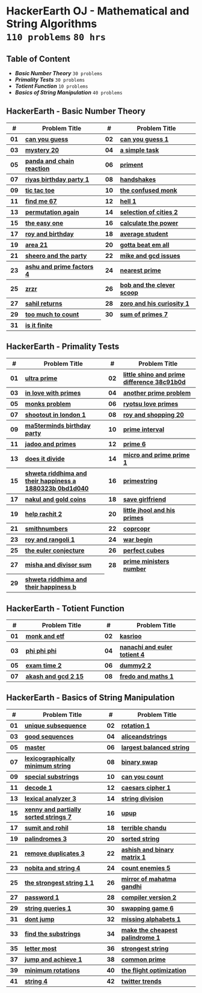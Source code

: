 # HackerEarth OJ - Mathematical and String Algorithms <br> `110 problems` `80 hrs`

## Table of Content

- ***Basic Number Theory***            `30 problems`
- ***Primality Tests***                `30 problems`
- ***Totient Function***               `10 problems`
- ***Basics of String Manipulation***  `40 problems`

## HackerEarth - Basic Number Theory

<table>
    <head>
        <tr>
<th align="center">#</th>
<th align="center" width="600px">Problem Title</th>
<th align="center">#</th>
<th align="center" width="600px">Problem Title</th>
        </tr>
    </head>
    <tbody>
        <tr>
<th align="center" width="50px">01</th><th align="left" width="550px"><a href="https://hackerearth.com/practice/math/number-theory/basic-number-theory-1/practice-problems/algorithm/can-you-guess/">can you guess</a></th>
<th align="center" width="50px">02</th><th align="left" width="550px"><a href="https://hackerearth.com/practice/math/number-theory/basic-number-theory-1/practice-problems/algorithm/can-you-guess-1/">can you guess 1</a></th>
        </tr>
        <tr>
<th align="center" width="50px">03</th><th align="left" width="550px"><a href="https://hackerearth.com/practice/math/number-theory/basic-number-theory-1/practice-problems/algorithm/mystery-20/">mystery 20</a></th>
<th align="center" width="50px">04</th><th align="left" width="550px"><a href="https://hackerearth.com/practice/math/number-theory/basic-number-theory-1/practice-problems/algorithm/a-simple-task/">a simple task</a></th>
        </tr>
        <tr>
<th align="center" width="50px">05</th><th align="left" width="550px"><a href="https://hackerearth.com/practice/math/number-theory/basic-number-theory-1/practice-problems/algorithm/panda-and-chain-reaction/">panda and chain reaction</a></th>
<th align="center" width="50px">06</th><th align="left" width="550px"><a href="https://hackerearth.com/practice/math/number-theory/basic-number-theory-1/practice-problems/algorithm/priment/">priment</a></th>
        </tr>
        <tr>
<th align="center" width="50px">07</th><th align="left" width="550px"><a href="https://hackerearth.com/practice/math/number-theory/basic-number-theory-1/practice-problems/algorithm/riyas-birthday-party-1/">riyas birthday party 1</a></th>
<th align="center" width="50px">08</th><th align="left" width="550px"><a href="https://hackerearth.com/practice/math/number-theory/basic-number-theory-1/practice-problems/algorithm/handshakes-c5ab2577/">handshakes</a></th>
        </tr>
        <tr>
<th align="center" width="50px">09</th><th align="left" width="550px"><a href="https://hackerearth.com/practice/math/number-theory/basic-number-theory-1/practice-problems/algorithm/tic-tac-toe/">tic tac toe</a></th>
<th align="center" width="50px">10</th><th align="left" width="550px"><a href="https://hackerearth.com/practice/math/number-theory/basic-number-theory-1/practice-problems/algorithm/the-confused-monk/">the confused monk</a></th>
        </tr>
        <tr>
<th align="center" width="50px">11</th><th align="left" width="550px"><a href="https://hackerearth.com/practice/math/number-theory/basic-number-theory-1/practice-problems/algorithm/find-me-67/">find me 67</a></th>
<th align="center" width="50px">12</th><th align="left" width="550px"><a href="https://hackerearth.com/practice/math/number-theory/basic-number-theory-1/practice-problems/algorithm/hell-1/">hell 1</a></th>
        </tr>
        <tr>
<th align="center" width="50px">13</th><th align="left" width="550px"><a href="https://hackerearth.com/practice/math/number-theory/basic-number-theory-1/practice-problems/algorithm/permutation-again/">permutation again</a></th>
<th align="center" width="50px">14</th><th align="left" width="550px"><a href="https://hackerearth.com/practice/math/number-theory/basic-number-theory-1/practice-problems/algorithm/selection-of-cities-2/">selection of cities 2</a></th>
        </tr>
        <tr>
<th align="center" width="50px">15</th><th align="left" width="550px"><a href="https://hackerearth.com/practice/math/number-theory/basic-number-theory-1/practice-problems/algorithm/the-easy-one-0de35805/">the easy one</a></th>
<th align="center" width="50px">16</th><th align="left" width="550px"><a href="https://hackerearth.com/practice/math/number-theory/basic-number-theory-1/practice-problems/algorithm/calculate-the-power/">calculate the power</a></th>
        </tr>
        <tr>
<th align="center" width="50px">17</th><th align="left" width="550px"><a href="https://hackerearth.com/practice/math/number-theory/basic-number-theory-1/practice-problems/algorithm/roy-and-birthday/">roy and birthday</a></th>
<th align="center" width="50px">18</th><th align="left" width="550px"><a href="https://hackerearth.com/practice/math/number-theory/basic-number-theory-1/practice-problems/algorithm/average-student/">average student</a></th>
        </tr>
        <tr>
<th align="center" width="50px">19</th><th align="left" width="550px"><a href="https://hackerearth.com/practice/math/number-theory/basic-number-theory-1/practice-problems/algorithm/area-21/">area 21</a></th>
<th align="center" width="50px">20</th><th align="left" width="550px"><a href="https://hackerearth.com/practice/math/number-theory/basic-number-theory-1/practice-problems/algorithm/gotta-beat-em-all/">gotta beat em all</a></th>
        </tr>
        <tr>
<th align="center" width="50px">21</th><th align="left" width="550px"><a href="https://hackerearth.com/practice/math/number-theory/basic-number-theory-1/practice-problems/algorithm/sheero-and-the-party/">sheero and the party</a></th>
<th align="center" width="50px">22</th><th align="left" width="550px"><a href="https://hackerearth.com/practice/math/number-theory/basic-number-theory-2/practice-problems/algorithm/mike-and-gcd-issues/">mike and gcd issues</a></th>
        </tr>
        <tr>
<th align="center" width="50px">23</th><th align="left" width="550px"><a href="https://hackerearth.com/practice/math/number-theory/basic-number-theory-2/practice-problems/algorithm/ashu-and-prime-factors-4/">ashu and prime factors 4</a></th>
<th align="center" width="50px">24</th><th align="left" width="550px"><a href="https://hackerearth.com/practice/math/number-theory/basic-number-theory-2/practice-problems/algorithm/nearest-prime-a828361b/">nearest prime</a></th>
        </tr>
        <tr>
<th align="center" width="50px">25</th><th align="left" width="550px"><a href="https://hackerearth.com/practice/math/number-theory/basic-number-theory-2/practice-problems/algorithm/zrzr/">zrzr</a></th>
<th align="center" width="50px">26</th><th align="left" width="550px"><a href="https://hackerearth.com/practice/math/number-theory/basic-number-theory-2/practice-problems/algorithm/bob-and-the-clever-scoop/">bob and the clever scoop</a></th>
        </tr>
        <tr>
<th align="center" width="50px">27</th><th align="left" width="550px"><a href="https://hackerearth.com/practice/math/number-theory/basic-number-theory-2/practice-problems/algorithm/sahil-returns/">sahil returns</a></th>
<th align="center" width="50px">28</th><th align="left" width="550px"><a href="https://hackerearth.com/practice/math/number-theory/basic-number-theory-2/practice-problems/algorithm/zoro-and-his-curiosity-1/">zoro and his curiosity 1</a></th>
        </tr>
        <tr>
<th align="center" width="50px">29</th><th align="left" width="550px"><a href="https://hackerearth.com/practice/math/number-theory/basic-number-theory-2/practice-problems/algorithm/too-much-to-count-fb914aed/">too much to count</a></th>
<th align="center" width="50px">30</th><th align="left" width="550px"><a href="https://hackerearth.com/practice/math/number-theory/basic-number-theory-2/practice-problems/algorithm/sum-of-primes-7/">sum of primes 7</a></th>
        </tr>
        <tr>
<th align="center" width="50px">31</th><th align="left" width="550px"><a href="https://hackerearth.com/practice/math/number-theory/basic-number-theory-2/practice-problems/algorithm/is-it-finite-36fe70d5/">is it finite</a></th>
        </tr>
    </tbody>
</table>

## HackerEarth - Primality Tests

<table>
    <head>
        <tr>
<th align="center">#</th>
<th align="center" width="600px">Problem Title</th>
<th align="center">#</th>
<th align="center" width="600px">Problem Title</th>
        </tr>
    </head>
    <tbody>
        <tr>
<th align="center" width="50px">01</th><th align="left" width="550px"><a href="https://hackerearth.com/practice/math/number-theory/primality-tests/practice-problems/algorithm/ultra-prime/">ultra prime</a></th>
<th align="center" width="50px">02</th><th align="left" width="550px"><a href="https://hackerearth.com/practice/math/number-theory/primality-tests/practice-problems/algorithm/little-shino-and-prime-difference-38c91b0d/">little shino and prime difference 38c91b0d</a></th>
        </tr>
        <tr>
<th align="center" width="50px">03</th><th align="left" width="550px"><a href="https://hackerearth.com/practice/math/number-theory/primality-tests/practice-problems/algorithm/in-love-with-primes/">in love with primes</a></th>
<th align="center" width="50px">04</th><th align="left" width="550px"><a href="https://hackerearth.com/practice/math/number-theory/primality-tests/practice-problems/algorithm/another-prime-problem/">another prime problem</a></th>
        </tr>
        <tr>
<th align="center" width="50px">05</th><th align="left" width="550px"><a href="https://hackerearth.com/practice/math/number-theory/primality-tests/practice-problems/algorithm/monks-problem-ffeebf8a/">monks problem</a></th>
<th align="center" width="50px">06</th><th align="left" width="550px"><a href="https://hackerearth.com/practice/math/number-theory/primality-tests/practice-problems/algorithm/ryotsu-love-primes/">ryotsu love primes</a></th>
        </tr>
        <tr>
<th align="center" width="50px">07</th><th align="left" width="550px"><a href="https://hackerearth.com/practice/math/number-theory/primality-tests/practice-problems/algorithm/shootout-in-london-1/">shootout in london 1</a></th>
<th align="center" width="50px">08</th><th align="left" width="550px"><a href="https://hackerearth.com/practice/math/number-theory/primality-tests/practice-problems/algorithm/roy-and-shopping-20/">roy and shopping 20</a></th>
        </tr>
        <tr>
<th align="center" width="50px">09</th><th align="left" width="550px"><a href="https://hackerearth.com/practice/math/number-theory/primality-tests/practice-problems/algorithm/ma5terminds-birthday-party/">ma5terminds birthday party</a></th>
<th align="center" width="50px">10</th><th align="left" width="550px"><a href="https://hackerearth.com/practice/math/number-theory/primality-tests/practice-problems/algorithm/prime-interval/">prime interval</a></th>
        </tr>
        <tr>
<th align="center" width="50px">11</th><th align="left" width="550px"><a href="https://hackerearth.com/practice/math/number-theory/primality-tests/practice-problems/algorithm/jadoo-and-primes/">jadoo and primes</a></th>
<th align="center" width="50px">12</th><th align="left" width="550px"><a href="https://hackerearth.com/practice/math/number-theory/primality-tests/practice-problems/algorithm/prime-6/">prime 6</a></th>
        </tr>
        <tr>
<th align="center" width="50px">13</th><th align="left" width="550px"><a href="https://hackerearth.com/practice/math/number-theory/primality-tests/practice-problems/algorithm/does-it-divide-3c60b8fb/">does it divide</a></th>
<th align="center" width="50px">14</th><th align="left" width="550px"><a href="https://hackerearth.com/practice/math/number-theory/primality-tests/practice-problems/algorithm/micro-and-prime-prime-1/">micro and prime prime 1</a></th>
        </tr>
        <tr>
<th align="center" width="50px">15</th><th align="left" width="550px"><a href="https://hackerearth.com/practice/math/number-theory/primality-tests/practice-problems/algorithm/shweta-riddhima-and-their-happiness-a-1880323b-0bd1d040/">shweta riddhima and their happiness a 1880323b 0bd1d040</a></th>
<th align="center" width="50px">16</th><th align="left" width="550px"><a href="https://hackerearth.com/practice/math/number-theory/primality-tests/practice-problems/algorithm/primestring/">primestring</a></th>
        </tr>
        <tr>
<th align="center" width="50px">17</th><th align="left" width="550px"><a href="https://hackerearth.com/practice/math/number-theory/primality-tests/practice-problems/algorithm/nakul-and-gold-coins/">nakul and gold coins</a></th>
<th align="center" width="50px">18</th><th align="left" width="550px"><a href="https://hackerearth.com/practice/math/number-theory/primality-tests/practice-problems/algorithm/save-girlfriend/">save girlfriend</a></th>
        </tr>
        <tr>
<th align="center" width="50px">19</th><th align="left" width="550px"><a href="https://hackerearth.com/practice/math/number-theory/primality-tests/practice-problems/algorithm/help-rachit-2/">help rachit 2</a></th>
<th align="center" width="50px">20</th><th align="left" width="550px"><a href="https://hackerearth.com/practice/math/number-theory/primality-tests/practice-problems/algorithm/little-jhool-and-his-primes/">little jhool and his primes</a></th>
        </tr>
        <tr>
<th align="center" width="50px">21</th><th align="left" width="550px"><a href="https://hackerearth.com/practice/math/number-theory/primality-tests/practice-problems/algorithm/smithnumbers/">smithnumbers</a></th>
<th align="center" width="50px">22</th><th align="left" width="550px"><a href="https://hackerearth.com/practice/math/number-theory/primality-tests/practice-problems/algorithm/coprcopr/">coprcopr</a></th>
        </tr>
        <tr>
<th align="center" width="50px">23</th><th align="left" width="550px"><a href="https://hackerearth.com/practice/math/number-theory/primality-tests/practice-problems/algorithm/roy-and-rangoli-1/">roy and rangoli 1</a></th>
<th align="center" width="50px">24</th><th align="left" width="550px"><a href="https://hackerearth.com/practice/math/number-theory/primality-tests/practice-problems/algorithm/war-begin/">war begin</a></th>
        </tr>
        <tr>
<th align="center" width="50px">25</th><th align="left" width="550px"><a href="https://hackerearth.com/practice/math/number-theory/primality-tests/practice-problems/algorithm/the-euler-conjecture-96cd269e/">the euler conjecture</a></th>
<th align="center" width="50px">26</th><th align="left" width="550px"><a href="https://hackerearth.com/practice/math/number-theory/primality-tests/practice-problems/algorithm/perfect-cubes-9fa08e3e/">perfect cubes</a></th>
        </tr>
        <tr>
<th align="center" width="50px">27</th><th align="left" width="550px"><a href="https://hackerearth.com/practice/math/number-theory/primality-tests/practice-problems/algorithm/misha-and-divisor-sum-6104d81d/">misha and divisor sum</a></th>
<th align="center" width="50px">28</th><th align="left" width="550px"><a href="https://hackerearth.com/practice/math/number-theory/primality-tests/practice-problems/algorithm/prime-ministers-number/">prime ministers number</a></th>
        </tr>
        <tr>
<th align="center" width="50px">29</th><th align="left" width="550px"><a href="https://hackerearth.com/practice/math/number-theory/primality-tests/practice-problems/algorithm/shweta-riddhima-and-their-happiness-b-5d887f21-8afc8d25/">shweta riddhima and their happiness b</a></th>
        </tr>
    </tbody>
</table>

## HackerEarth - Totient Function

<table>
    <head>
        <tr>
<th align="center">#</th>
<th align="center" width="600px">Problem Title</th>
<th align="center">#</th>
<th align="center" width="600px">Problem Title</th>
        </tr>
    </head>
    <tbody>
        <tr>
<th align="center" width="50px">01</th><th align="left" width="550px"><a href="https://hackerearth.com/practice/math/number-theory/totient-function/practice-problems/algorithm/monk-and-etf/">monk and etf</a></th>
<th align="center" width="50px">02</th><th align="left" width="550px"><a href="https://hackerearth.com/practice/math/number-theory/totient-function/practice-problems/algorithm/kasrioo-145db44b/">kasrioo</a></th>
        </tr>
        <tr>
<th align="center" width="50px">03</th><th align="left" width="550px"><a href="https://hackerearth.com/practice/math/number-theory/totient-function/practice-problems/algorithm/phi-phi-phi/">phi phi phi</a></th>
<th align="center" width="50px">04</th><th align="left" width="550px"><a href="https://hackerearth.com/practice/math/number-theory/totient-function/practice-problems/algorithm/nanachi-and-euler-totient-4-1f3f29ca/">nanachi and euler totient 4</a></th>
        </tr>
        <tr>
<th align="center" width="50px">05</th><th align="left" width="550px"><a href="https://hackerearth.com/practice/math/number-theory/totient-function/practice-problems/algorithm/exam-time-2/">exam time 2</a></th>
<th align="center" width="50px">06</th><th align="left" width="550px"><a href="https://hackerearth.com/practice/math/number-theory/totient-function/practice-problems/algorithm/dummy2-2/">dummy2 2</a></th>
        </tr>
        <tr>
<th align="center" width="50px">07</th><th align="left" width="550px"><a href="https://hackerearth.com/practice/math/number-theory/totient-function/practice-problems/algorithm/akash-and-gcd-2-15/">akash and gcd 2 15</a></th>
<th align="center" width="50px">08</th><th align="left" width="550px"><a href="https://hackerearth.com/practice/math/number-theory/totient-function/practice-problems/algorithm/fredo-and-maths-1/">fredo and maths 1</a></th>
        </tr>
    </tbody>
</table>

## HackerEarth - Basics of String Manipulation

<table>
    <head>
        <tr>
<th align="center">#</th>
<th align="center" width="600px">Problem Title</th>
<th align="center">#</th>
<th align="center" width="600px">Problem Title</th>
        </tr>
    </head>
    <tbody>
        <tr>
<th align="center" width="50px">01</th><th align="left" width="550px"><a href="https://hackerearth.com/practice/algorithms/string-algorithm/basics-of-string-manipulation/practice-problems/algorithm/unique-subsequence-264057c9/">unique subsequence</a></th>
<th align="center" width="50px">02</th><th align="left" width="550px"><a href="https://hackerearth.com/practice/algorithms/string-algorithm/basics-of-string-manipulation/practice-problems/algorithm/rotation-1-38ecf5a7/">rotation 1</a></th>
        </tr>
        <tr>
<th align="center" width="50px">03</th><th align="left" width="550px"><a href="https://hackerearth.com/practice/algorithms/string-algorithm/basics-of-string-manipulation/practice-problems/algorithm/good-sequences-46c31a23/">good sequences</a></th>
<th align="center" width="50px">04</th><th align="left" width="550px"><a href="https://hackerearth.com/practice/algorithms/string-algorithm/basics-of-string-manipulation/practice-problems/algorithm/aliceandstrings-9da62aa7/">aliceandstrings</a></th>
        </tr>
        <tr>
<th align="center" width="50px">05</th><th align="left" width="550px"><a href="https://hackerearth.com/practice/algorithms/string-algorithm/basics-of-string-manipulation/practice-problems/algorithm/master-cf6dadd7/">master</a></th>
<th align="center" width="50px">06</th><th align="left" width="550px"><a href="https://hackerearth.com/practice/algorithms/string-algorithm/basics-of-string-manipulation/practice-problems/algorithm/largest-balanced-string-bf93ce85/">largest balanced string</a></th>
        </tr>
        <tr>
<th align="center" width="50px">07</th><th align="left" width="550px"><a href="https://hackerearth.com/practice/algorithms/string-algorithm/basics-of-string-manipulation/practice-problems/algorithm/lexicographically-minimum-string-269d7f34/">lexicographically minimum string</a></th>
<th align="center" width="50px">08</th><th align="left" width="550px"><a href="https://hackerearth.com/practice/algorithms/string-algorithm/basics-of-string-manipulation/practice-problems/algorithm/binary-swap-b91d9bef/">binary swap</a></th>
        </tr>
        <tr>
<th align="center" width="50px">09</th><th align="left" width="550px"><a href="https://hackerearth.com/practice/algorithms/string-algorithm/basics-of-string-manipulation/practice-problems/algorithm/special-substrings-9fb5dbe8/">special substrings</a></th>
<th align="center" width="50px">10</th><th align="left" width="550px"><a href="https://hackerearth.com/practice/algorithms/string-algorithm/basics-of-string-manipulation/practice-problems/algorithm/can-you-count-11795975/">can you count</a></th>
        </tr>
        <tr>
<th align="center" width="50px">11</th><th align="left" width="550px"><a href="https://hackerearth.com/practice/algorithms/string-algorithm/basics-of-string-manipulation/practice-problems/algorithm/decode-1-6eab2976/">decode 1</a></th>
<th align="center" width="50px">12</th><th align="left" width="550px"><a href="https://hackerearth.com/practice/algorithms/string-algorithm/basics-of-string-manipulation/practice-problems/algorithm/caesars-cipher-1/">caesars cipher 1</a></th>
        </tr>
        <tr>
<th align="center" width="50px">13</th><th align="left" width="550px"><a href="https://hackerearth.com/practice/algorithms/string-algorithm/basics-of-string-manipulation/practice-problems/algorithm/lexical-analyzer-3/">lexical analyzer 3</a></th>
<th align="center" width="50px">14</th><th align="left" width="550px"><a href="https://hackerearth.com/practice/algorithms/string-algorithm/basics-of-string-manipulation/practice-problems/algorithm/string-division/">string division</a></th>
        </tr>
        <tr>
<th align="center" width="50px">15</th><th align="left" width="550px"><a href="https://hackerearth.com/practice/algorithms/string-algorithm/basics-of-string-manipulation/practice-problems/algorithm/xenny-and-partially-sorted-strings-7/">xenny and partially sorted strings 7</a></th>
<th align="center" width="50px">16</th><th align="left" width="550px"><a href="https://hackerearth.com/practice/algorithms/string-algorithm/basics-of-string-manipulation/practice-problems/algorithm/upup/">upup</a></th>
        </tr>
        <tr>
<th align="center" width="50px">17</th><th align="left" width="550px"><a href="https://hackerearth.com/practice/algorithms/string-algorithm/basics-of-string-manipulation/practice-problems/algorithm/sumit-and-rohil/">sumit and rohil</a></th>
<th align="center" width="50px">18</th><th align="left" width="550px"><a href="https://hackerearth.com/practice/algorithms/string-algorithm/basics-of-string-manipulation/practice-problems/algorithm/terrible-chandu/">terrible chandu</a></th>
        </tr>
        <tr>
<th align="center" width="50px">19</th><th align="left" width="550px"><a href="https://hackerearth.com/practice/algorithms/string-algorithm/basics-of-string-manipulation/practice-problems/algorithm/palindromes-3/">palindromes 3</a></th>
<th align="center" width="50px">20</th><th align="left" width="550px"><a href="https://hackerearth.com/practice/algorithms/string-algorithm/basics-of-string-manipulation/practice-problems/algorithm/sorted-string/">sorted string</a></th>
        </tr>
        <tr>
<th align="center" width="50px">21</th><th align="left" width="550px"><a href="https://hackerearth.com/practice/algorithms/string-algorithm/basics-of-string-manipulation/practice-problems/algorithm/remove-duplicates-3/">remove duplicates 3</a></th>
<th align="center" width="50px">22</th><th align="left" width="550px"><a href="https://hackerearth.com/practice/algorithms/string-algorithm/basics-of-string-manipulation/practice-problems/algorithm/ashish-and-binary-matrix-1/">ashish and binary matrix 1</a></th>
        </tr>
        <tr>
<th align="center" width="50px">23</th><th align="left" width="550px"><a href="https://hackerearth.com/practice/algorithms/string-algorithm/basics-of-string-manipulation/practice-problems/algorithm/nobita-and-string-4/">nobita and string 4</a></th>
<th align="center" width="50px">24</th><th align="left" width="550px"><a href="https://hackerearth.com/practice/algorithms/string-algorithm/basics-of-string-manipulation/practice-problems/algorithm/count-enemies-5/">count enemies 5</a></th>
        </tr>
        <tr>
<th align="center" width="50px">25</th><th align="left" width="550px"><a href="https://hackerearth.com/practice/algorithms/string-algorithm/basics-of-string-manipulation/practice-problems/algorithm/the-strongest-string-1-1/">the strongest string 1 1</a></th>
<th align="center" width="50px">26</th><th align="left" width="550px"><a href="https://hackerearth.com/practice/algorithms/string-algorithm/basics-of-string-manipulation/practice-problems/algorithm/mirror-of-mahatma-gandhi/">mirror of mahatma gandhi</a></th>
        </tr>
        <tr>
<th align="center" width="50px">27</th><th align="left" width="550px"><a href="https://hackerearth.com/practice/algorithms/string-algorithm/basics-of-string-manipulation/practice-problems/algorithm/password-1/">password 1</a></th>
<th align="center" width="50px">28</th><th align="left" width="550px"><a href="https://hackerearth.com/practice/algorithms/string-algorithm/basics-of-string-manipulation/practice-problems/algorithm/compiler-version-2/">compiler version 2</a></th>
        </tr>
        <tr>
<th align="center" width="50px">29</th><th align="left" width="550px"><a href="https://hackerearth.com/practice/algorithms/string-algorithm/basics-of-string-manipulation/practice-problems/algorithm/string-queries-1/">string queries 1</a></th>
<th align="center" width="50px">30</th><th align="left" width="550px"><a href="https://hackerearth.com/practice/algorithms/string-algorithm/basics-of-string-manipulation/practice-problems/algorithm/swapping-game-6/">swapping game 6</a></th>
        </tr>
        <tr>
<th align="center" width="50px">31</th><th align="left" width="550px"><a href="https://hackerearth.com/practice/algorithms/string-algorithm/basics-of-string-manipulation/practice-problems/algorithm/dont-jump/">dont jump</a></th>
<th align="center" width="50px">32</th><th align="left" width="550px"><a href="https://hackerearth.com/practice/algorithms/string-algorithm/basics-of-string-manipulation/practice-problems/algorithm/missing-alphabets-1/">missing alphabets 1</a></th>
        </tr>
        <tr>
<th align="center" width="50px">33</th><th align="left" width="550px"><a href="https://hackerearth.com/practice/algorithms/string-algorithm/basics-of-string-manipulation/practice-problems/algorithm/find-the-substrings/">find the substrings</a></th>
<th align="center" width="50px">34</th><th align="left" width="550px"><a href="https://hackerearth.com/practice/algorithms/string-algorithm/basics-of-string-manipulation/practice-problems/algorithm/make-the-cheapest-palindrome-1/">make the cheapest palindrome 1</a></th>
        </tr>
        <tr>
<th align="center" width="50px">35</th><th align="left" width="550px"><a href="https://hackerearth.com/practice/algorithms/string-algorithm/string-searching/practice-problems/algorithm/letter-most-fb72d803/">letter most</a></th>
<th align="center" width="50px">36</th><th align="left" width="550px"><a href="https://hackerearth.com/practice/algorithms/string-algorithm/string-searching/practice-problems/algorithm/strongest-string-4103a929/">strongest string</a></th>
        </tr>
        <tr>
<th align="center" width="50px">37</th><th align="left" width="550px"><a href="https://hackerearth.com/practice/algorithms/string-algorithm/string-searching/practice-problems/algorithm/jump-and-achieve-1-4588741c/">jump and achieve 1</a></th>
<th align="center" width="50px">38</th><th align="left" width="550px"><a href="https://hackerearth.com/practice/algorithms/string-algorithm/string-searching/practice-problems/algorithm/common-prime-5a915755/">common prime</a></th>
        </tr>
        <tr>
<th align="center" width="50px">39</th><th align="left" width="550px"><a href="https://hackerearth.com/practice/algorithms/string-algorithm/string-searching/practice-problems/algorithm/minimum-rotations-8d545eb1/">minimum rotations</a></th>
<th align="center" width="50px">40</th><th align="left" width="550px"><a href="https://hackerearth.com/practice/algorithms/string-algorithm/string-searching/practice-problems/algorithm/the-flight-optimization-0267b2b5/">the flight optimization</a></th>
        </tr>
        <tr>
<th align="center" width="50px">41</th><th align="left" width="550px"><a href="https://hackerearth.com/practice/algorithms/string-algorithm/string-searching/practice-problems/algorithm/string-4-d1093b86/">string 4</a></th>
<th align="center" width="50px">42</th><th align="left" width="550px"><a href="https://hackerearth.com/practice/algorithms/string-algorithm/string-searching/practice-problems/algorithm/twitter-trends/">twitter trends</a></th>
        </tr>
    </tbody>
</table>
